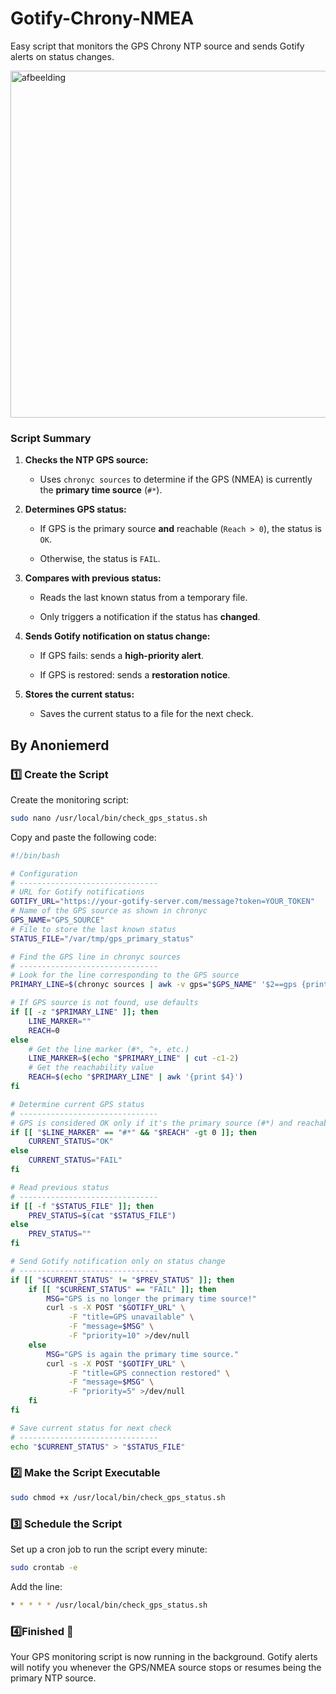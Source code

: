 # Gotify-Chrony-NMEA
Easy script that monitors the GPS Chrony NTP source and sends Gotify alerts on status changes.

<img width="1138" height="555" alt="afbeelding" src="https://github.com/user-attachments/assets/01ffc425-63d3-4ab3-bdfc-5fc81dbf1b7c" />

### **Script Summary**

1.  **Checks the NTP GPS source:**
    
    -   Uses `chronyc sources` to determine if the GPS (NMEA) is currently the **primary time source** (`#*`).
        
2.  **Determines GPS status:**
    
    -   If GPS is the primary source **and** reachable (`Reach > 0`), the status is `OK`.
        
    -   Otherwise, the status is `FAIL`.
        
3.  **Compares with previous status:**
    
    -   Reads the last known status from a temporary file.
        
    -   Only triggers a notification if the status has **changed**.
        
4.  **Sends Gotify notification on status change:**
    
    -   If GPS fails: sends a **high-priority alert**.
        
    -   If GPS is restored: sends a **restoration notice**.
        
5.  **Stores the current status:**
    
    -   Saves the current status to a file for the next check.

## By Anoniemerd

### 1️⃣ Create the Script

Create the monitoring script:

```bash
sudo nano /usr/local/bin/check_gps_status.sh
```
Copy and paste the following code:

```bash
#!/bin/bash

# Configuration
# -------------------------------
# URL for Gotify notifications
GOTIFY_URL="https://your-gotify-server.com/message?token=YOUR_TOKEN"
# Name of the GPS source as shown in chronyc
GPS_NAME="GPS_SOURCE"
# File to store the last known status
STATUS_FILE="/var/tmp/gps_primary_status"

# Find the GPS line in chronyc sources
# -------------------------------
# Look for the line corresponding to the GPS source
PRIMARY_LINE=$(chronyc sources | awk -v gps="$GPS_NAME" '$2==gps {print $0; exit}')

# If GPS source is not found, use defaults
if [[ -z "$PRIMARY_LINE" ]]; then
    LINE_MARKER=""
    REACH=0
else
    # Get the line marker (#*, ^+, etc.)
    LINE_MARKER=$(echo "$PRIMARY_LINE" | cut -c1-2)
    # Get the reachability value
    REACH=$(echo "$PRIMARY_LINE" | awk '{print $4}')
fi

# Determine current GPS status
# -------------------------------
# GPS is considered OK only if it's the primary source (#*) and reachable
if [[ "$LINE_MARKER" == "#*" && "$REACH" -gt 0 ]]; then
    CURRENT_STATUS="OK"
else
    CURRENT_STATUS="FAIL"
fi

# Read previous status
# -------------------------------
if [[ -f "$STATUS_FILE" ]]; then
    PREV_STATUS=$(cat "$STATUS_FILE")
else
    PREV_STATUS=""
fi

# Send Gotify notification only on status change
# -------------------------------
if [[ "$CURRENT_STATUS" != "$PREV_STATUS" ]]; then
    if [[ "$CURRENT_STATUS" == "FAIL" ]]; then
        MSG="GPS is no longer the primary time source!"
        curl -s -X POST "$GOTIFY_URL" \
             -F "title=GPS unavailable" \
             -F "message=$MSG" \
             -F "priority=10" >/dev/null
    else
        MSG="GPS is again the primary time source."
        curl -s -X POST "$GOTIFY_URL" \
             -F "title=GPS connection restored" \
             -F "message=$MSG" \
             -F "priority=5" >/dev/null
    fi
fi

# Save current status for next check
# -------------------------------
echo "$CURRENT_STATUS" > "$STATUS_FILE"

```

### 2️⃣ Make the Script Executable

```bash
sudo chmod +x /usr/local/bin/check_gps_status.sh
```

### 3️⃣ Schedule the Script
Set up a cron job to run the script every minute:
```bash
sudo crontab -e
```
Add the line:
```bash
* * * * * /usr/local/bin/check_gps_status.sh
```

### 4️⃣Finished 🎉
Your GPS monitoring script is now running in the background. Gotify alerts will notify you whenever the GPS/NMEA source stops or resumes being the primary NTP source.

